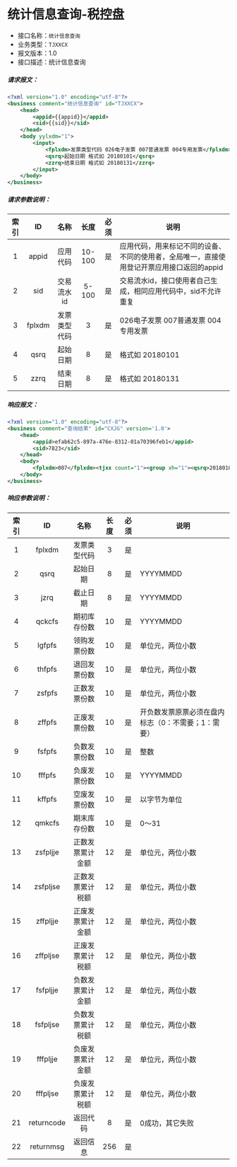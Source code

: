 # 统计信息查询-税控盘	

- 接口名称：`统计信息查询`
- 业务类型：`TJXXCX`
- 报文版本：1.0
- 接口描述：统计信息查询

##### 请求报文：

```xml
<?xml version="1.0" encoding="utf-8"?>
<business comment="统计信息查询" id="TJXXCX">
	<head>
		<appid>{{appid}}</appid>
		<sid>{{sid}}</sid>
	</head>
	<body yylxdm="1">
		<input>
			<fplxdm>发票类型代码 026电子发票 007普通发票 004专用发票</fplxdm>
			<qsrq>起始日期 格式如 20180101</qsrq>
			<zzrq>结束日期 格式如 20180131</zzrq>
		</input>
	</body>
</business>
```

##### 请求参数说明：

| 索引 |   ID   |     名称     |  长度  | 必须 | 说明                                                         |
| :--: | :----: | :----------: | :----: | :--: | ------------------------------------------------------------ |
|  1   | appid  |   应用代码   | 10-100 |  是  | 应用代码，用来标记不同的设备、不同的使用者，全局唯一，直接使用登记开票应用接口返回的appid |
|  2   |  sid   |  交易流水id  | 5-100  |  是  | 交易流水id，接口使用者自己生成，相同应用代码中，sid不允许重复 |
|  3   | fplxdm | 发票类型代码 |   3    |  是  | 026电子发票  007普通发票   004专用发票                       |
|  4   |  qsrq  |   起始日期   |  8   |  是  | 格式如 20180101                                              |
|  5   |  zzrq  |   结束日期   |  8   |  是  | 格式如 20180131                                              |

##### 响应报文：

``` xml
<?xml version="1.0" encoding="utf-8"?>
<business comment="查询结果" id="CXJG" version='1.0'>
	<head>
		<appid>efab62c5-897a-476e-8312-01a70396feb1</appid>
		<sid>7823</sid>
	</head>
	<body>
		<fplxdm>007</fplxdm><tjxx count="1"><group xh="1"><qsrq>20180101</qsrq><jzrq>20180131</jzrq><qckcfs>0</qckcfs><lgfpfs>0</lgfpfs><thfpfs>0</thfpfs><zsfpfs>0</zsfpfs><zffpfs>0</zffpfs><fsfpfs>0</fsfpfs><fffpfs>0</fffpfs><kffpfs>0</kffpfs><qmkcfs>0</qmkcfs><zsfpljje>0</zsfpljje><zsfpljse>0</zsfpljse><zffpljje>0</zffpljje><zffpljse>0</zffpljse><fsfpljje>0</fsfpljje><fsfpljse>0</fsfpljse><fffpljje>0</fffpljje><fffpljse>0</fffpljse></group></tjxx><returncode>0</returncode><returnmsg>成功</returnmsg>
	</body>
</business>

```

##### 响应参数说明：    
| 索引 |     ID     |       名称       | 长度 | 必须 | 说明                                               |
| :--: | :--------: | :--------------: | :--: | :--: | -------------------------------------------------- |
|  1   |   fplxdm   |   发票类型代码   |  3   |  是  |                                                    |
|  2   |    qsrq    |     起始日期     |  8   |  是  | YYYYMMDD                                           |
|  3   |    jzrq    |     截止日期     |  8   |  是  | YYYYMMDD                                           |
|  4   |   qckcfs   |   期初库存份数   |  10  |  是  | YYYYMMDD                                           |
|  5   |   lgfpfs   |   领购发票份数   |  10  |  是  | 单位元，两位小数                                   |
|  6   |   thfpfs   |   退回发票份数   |  10  |  是  | 单位元，两位小数                                   |
|  7   |   zsfpfs   |   正数发票份数   |  10  |  是  | 单位元，两位小数                                   |
|  8   |   zffpfs   |   正废发票份数   |  10  |  是  | 开负数发票原票必须在盘内标志（0：不需要；1：需要） |
|  9   |   fsfpfs   |   负数发票份数   |  10  |  是  | 整数                                               |
|  10  |   fffpfs   |   负废发票份数   |  10  |  是  | YYYYMMDD                                           |
|  11  |   kffpfs   |   空废发票份数   |  10  |  是  | 以字节为单位                                       |
|  12  |   qmkcfs   |   期末库存份数   |  10  |  是  | 0～31                                              |
|  13  |  zsfpljje  | 正数发票累计金额 |  12  |  是  | 单位元，两位小数                                   |
|  14  |  zsfpljse  | 正数发票累计税额 |  12  |  是  | 单位元，两位小数                                   |
|  15  |  zffpljje  | 正废发票累计金额 |  12  |  是  | 单位元，两位小数                                   |
|  16  |  zffpljse  | 正废发票累计税额 |  12  |  是  | 单位元，两位小数                                   |
|  17  |  fsfpljje  | 负数发票累计金额 |  12  |  是  | 单位元，两位小数                                   |
|  18  |  fsfpljse  | 负数发票累计税额 |  12  |  是  | 单位元，两位小数                                   |
|  19  |  fffpljje  | 负废发票累计金额 |  12  |  是  | 单位元，两位小数                                   |
|  20  |  fffpljse  | 负废发票累计税额 |  12  |  是  | 单位元，两位小数                                   |
|  21  | returncode |     返回代码     |  8   |  是  | 0成功，其它失败                                    |
|  22  | returnmsg  |     返回信息     | 256  |  是  |                                                    |